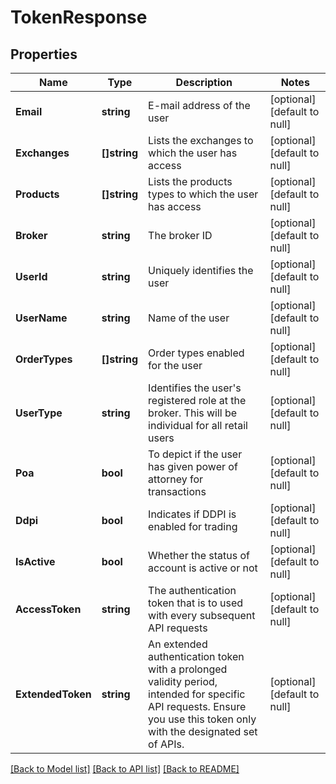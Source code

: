 # TokenResponse

## Properties
Name | Type | Description | Notes
------------ | ------------- | ------------- | -------------
**Email** | **string** | E-mail address of the user | [optional] [default to null]
**Exchanges** | **[]string** | Lists the exchanges to which the user has access | [optional] [default to null]
**Products** | **[]string** | Lists the products types to which the user has access | [optional] [default to null]
**Broker** | **string** | The broker ID | [optional] [default to null]
**UserId** | **string** | Uniquely identifies the user | [optional] [default to null]
**UserName** | **string** | Name of the user | [optional] [default to null]
**OrderTypes** | **[]string** | Order types enabled for the user | [optional] [default to null]
**UserType** | **string** |   Identifies the user&#x27;s registered role at the broker. This will be individual for all retail users | [optional] [default to null]
**Poa** | **bool** |   To depict if the user has given power of attorney for transactions | [optional] [default to null]
**Ddpi** | **bool** |   Indicates if DDPI is enabled for trading | [optional] [default to null]
**IsActive** | **bool** |   Whether the status of account is active or not | [optional] [default to null]
**AccessToken** | **string** | The authentication token that is to used with every subsequent API requests | [optional] [default to null]
**ExtendedToken** | **string** | An extended authentication token with a prolonged validity period, intended for specific API requests. Ensure you use this token only with the designated set of APIs. | [optional] [default to null]

[[Back to Model list]](../README.md#documentation-for-models) [[Back to API list]](../README.md#documentation-for-api-endpoints) [[Back to README]](../README.md)

